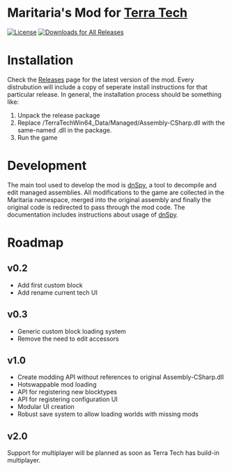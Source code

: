 [License]: https://tldrlegal.com/l/mit/
[Documentation]: https://github.com/maritaria/terratech-mod/doc/
[Issues]: https://github.com/maritaria/terratech-mod/issues/
[Releases]: https://github.com/maritaria/terratech-mod/releases/latest/
[Terra Tech]: https://terratechgame.com/
[dnSpy]: https://github.com/0xd4d/dnSpy/

# Maritaria's Mod for [Terra Tech]
[![License](http://img.shields.io/badge/license-MIT-blue.svg?style=flat)][License]
[![Downloads for All Releases](https://img.shields.io/github/downloads/maritaria/terratech-mod/total.svg)][Releases]

# Installation
Check the [Releases] page for the latest version of the mod. Every distrubution will include a copy of seperate install instructions for that particular release. In general, the installation process should be something like:

1. Unpack the release package
2. Replace /TerraTechWin64_Data/Managed/Assembly-CSharp.dll with the same-named .dll in the package.
3. Run the game

# Development
The main tool used to develop the mod is [dnSpy], a tool to decompile and edit managed assemblies. All modifications to the game are collected in the Maritaria namespace, merged into the original assembly and finally the original code is redirected to pass through the mod code. The documentation includes instructions about usage of [dnSpy].

# Roadmap
## v0.2
- Add first custom block
- Add rename current tech UI

## v0.3
- Generic custom block loading system
- Remove the need to edit accessors

## v1.0
- Create modding API without references to original Assembly-CSharp.dll
- Hotswappable mod loading
- API for registering new blocktypes
- API for registering configuration UI
- Modular UI creation
- Robust save system to allow loading worlds with missing mods

## v2.0
Support for multiplayer will be planned as soon as Terra Tech has build-in multiplayer.
